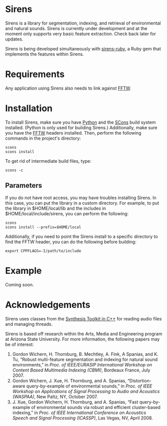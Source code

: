 # Sirens
Sirens is a library for segmentation, indexing, and retrieval of environmental and natural sounds. Sirens is currently under development and at the moment only supports very basic feature extraction. Check back later for updates.

Sirens is being developed simultaneously with [sirens-ruby](http://github.com/plant/sirens-ruby), a Ruby gem that implements the features within Sirens.

# Requirements
Any application using Sirens also needs to link against [FFTW](http://www.fftw.org).

# Installation
To install Sirens, make sure you have [Python](http://www.python.org) and the [SCons](http://www.scons.org) build system installed. (Python is only used for building Sirens.) Additionally, make sure you have the [FFTW](http://www.fftw.org) headers installed. Then, perform the following commands in the project's directory:

	scons
	scons install
	
To get rid of intermediate build files, type:
	
	scons -c

## Parameters
If you do not have root access, you may have troubles installing Sirens. In this case, you can put the library in a custom directory. For example, to put the library in $HOME/local/lib and the includes in $HOME/local/include/sirens, you can perform the following:

	scons
	scons install --prefix=$HOME/local
	

Additionally, if you need to point the Sirens install to a specific directory to find the FFTW header, you can do the following before building:
	
	export CPPFLAGS=-I/path/to/include

# Example
Coming soon.

# Acknowledgements
Sirens uses classes from the [Synthesis Toolkit in C++](http://ccrma.stanford.edu/software/stk) for reading audio files and managing threads.

Sirens is based off research within the Arts, Media and Engineering program at Arizona State University. For more information, the following papers may be of interest:

1. Gordon Wichern, H. Thornburg, B. Mechtley, A. Fink, A Spanias, and K. Tu, “Robust multi-feature segmentation and indexing for natural sound environments,” in _Proc. of IEEE/EURASIP International Workshop on Content Based Multimedia Indexing (CBMI)_, Bordeaux France, July 2007.
2. Gordon Wichern, J. Xue, H. Thornburg, and A. Spanias, “Distortion-aware query-by-example of environmental sounds,” in _Proc. of IEEE Workshop on Applications of Signal Processing to Audio and Acoustics (WASPAA)_, New Paltz, NY, October 2007.
3. J. Xue, Gordon Wichern, H. Thornburg, and A. Spanias, “Fast query-by-example of environmental sounds via robust and efficient cluster-based indexing,” in _Proc. of IEEE International Conference on Acoustics Speech and Signal Processing (ICASSP)_, Las Vegas, NV, April 2008.
